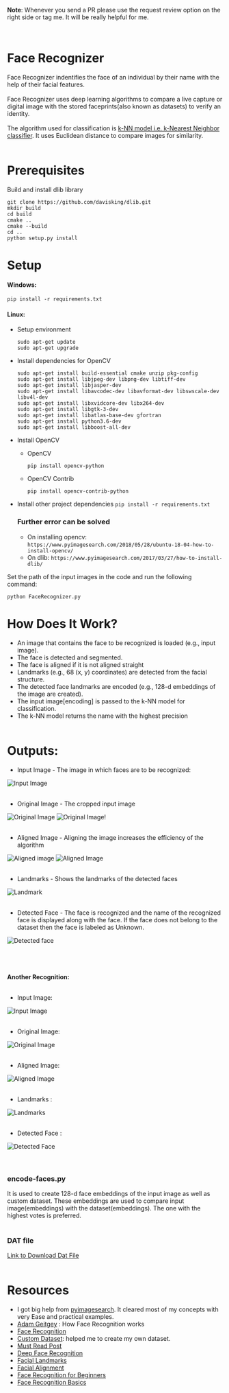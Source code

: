 **Note**: Whenever you send a PR please use the request review option on the right side or tag me. It will be really helpful for me.

<br>

# Face Recognizer
Face Recognizer indentifies the face of an individual by their name with the help of their facial features. <br><br>
Face Recognizer uses deep learning algorithms to compare a live capture or digital image with the stored faceprints(also known as datasets) to verify an identity.<br><br>
The algorithm used for classification is [k-NN model i.e. k-Nearest Neighbor classifier](https://www.pyimagesearch.com/2016/08/08/k-nn-classifier-for-image-classification/). It uses Euclidean distance to compare images for similarity. <br><br>  

# Prerequisites

Build and install dlib library

```
git clone https://github.com/davisking/dlib.git
mkdir build
cd build
cmake ..
cmake --build
cd ..
python setup.py install
```


# Setup
#### Windows:
```
pip install -r requirements.txt
```
#### Linux:
- Setup environment
    ```
    sudo apt-get update
    sudo apt-get upgrade
    ```
- Install dependencies for OpenCV
    ```
    sudo apt-get install build-essential cmake unzip pkg-config
    sudo apt-get install libjpeg-dev libpng-dev libtiff-dev
    sudo apt-get install libjasper-dev
    sudo apt-get install libavcodec-dev libavformat-dev libswscale-dev libv4l-dev
    sudo apt-get install libxvidcore-dev libx264-dev
    sudo apt-get install libgtk-3-dev
    sudo apt-get install libatlas-base-dev gfortran
    sudo apt-get install python3.6-dev
    sudo apt-get install libboost-all-dev
    ```
- Install OpenCV
    - OpenCV
        ```
        pip install opencv-python
        ```
    - OpenCV Contrib
        ```
        pip install opencv-contrib-python
        ```
- Install other project dependencies
    ```pip install -r requirements.txt```
      
    ### Further error can be solved
    - On installing opencv:
        ```https://www.pyimagesearch.com/2018/05/28/ubuntu-18-04-how-to-install-opencv/```
    - On dlib:
        ```https://www.pyimagesearch.com/2017/03/27/how-to-install-dlib/```
    

Set the path of the input images in the code and run the following command:
```
python FaceRecognizer.py
```

# How Does It Work?
* An image that contains the face to be recognized is loaded (e.g., input image).
* The face is detected and segmented.
* The face is aligned if it is not aligned straight
* Landmarks (e.g., 68 (x, y) coordinates) are detected from the facial structure.
* The detected face landmarks are encoded (e.g., 128-d embeddings of the image are created).
* The input image[encoding] is passed to the k-NN model for classification.
* The k-NN model returns the name with the highest precision 
<br><br>
# Outputs:

* Input Image - The image in which faces are to be recognized:

![Input Image](https://user-images.githubusercontent.com/25060937/43034709-54d27858-8cff-11e8-8247-2a92cc6e4119.PNG)<br><br>

* Original Image - The cropped input image

![Original Image](https://user-images.githubusercontent.com/25060937/43034712-6430b9cc-8cff-11e8-87f6-3a8926a46570.PNG)     ![Original Image](https://user-images.githubusercontent.com/25060937/43034730-a0e970fc-8cff-11e8-8cf4-0c137d9cc445.PNG)!<br><br>

* Aligned Image - Aligning the image increases the efficiency of the algorithm

![Aligned image](https://user-images.githubusercontent.com/25060937/43034725-940c2d52-8cff-11e8-9c83-803d93966a1e.PNG)     ![Aligned Image](https://user-images.githubusercontent.com/25060937/43034732-a36fade6-8cff-11e8-885e-6a2a84fe8ebc.PNG)<br><br>

* Landmarks - Shows the landmarks of the detected faces

![Landmark](https://user-images.githubusercontent.com/25060937/43034737-b3bf7866-8cff-11e8-9f0c-7be8f4071ddb.PNG)<br><br>

* Detected Face - The face is recognized and the name of the recognized face is displayed along with the face. If the face does not belong to the dataset then the face is labeled as Unknown.

![Detected face](https://user-images.githubusercontent.com/25060937/43034739-b58304f6-8cff-11e8-8e93-68cae1883b30.PNG)<br><br>
<br><br><br>
**Another Recognition:**
<br><br>
* Input Image:

![Input Image](https://user-images.githubusercontent.com/25060937/43034745-d6b98ece-8cff-11e8-99a5-ee06cc01447c.PNG)<br><br>

* Original Image:                             

![Original Image](https://user-images.githubusercontent.com/25060937/43034746-d7ec80ee-8cff-11e8-99f3-d2fbc9b0d408.PNG)<br><br>          

* Aligned Image:

![Aligned Image](https://user-images.githubusercontent.com/25060937/43034747-d9125926-8cff-11e8-81df-5661d1a4ead1.PNG)<br><br>

* Landmarks :

![Landmarks](https://user-images.githubusercontent.com/25060937/43034748-da4a4100-8cff-11e8-8b59-76cc7803e080.PNG)<br><br>

* Detected Face :

![Detected Face](https://user-images.githubusercontent.com/25060937/43034749-dba060ca-8cff-11e8-8f90-2dc4765f586c.PNG)<br><br>
<br>

### encode-faces.py

It is used to create 128-d face embeddings of the input image as well as custom dataset. These embeddings are used to compare input image(embeddings) with the dataset(embeddings). The one with the highest votes is preferred.<br><br>

### DAT file

[Link to Download Dat File](https://osdn.net/projects/sfnet_dclib/downloads/dlib/v18.10/shape_predictor_68_face_landmarks.dat.bz2/)<br><br>

# Resources

* I got big help from [pyimagesearch](https://www.pyimagesearch.com/pyimagesearch-gurus/). It cleared most of my concepts with very Ease and practical examples.
* [Adam Geitgey](https://medium.com/@ageitgey/machine-learning-is-fun-part-4-modern-face-recognition-with-deep-learning-c3cffc121d78) : How Face Recognition works
* [Face Recognition](https://www.pyimagesearch.com/2018/06/18/face-recognition-with-opencv-python-and-deep-learning/)
* [Custom Dataset](https://www.pyimagesearch.com/2018/06/11/how-to-build-a-custom-face-recognition-dataset/): helped me to create my own dataset.
* [Must Read Post](http://blog.dlib.net/2017/02/high-quality-face-recognition-with-deep.html)
* [Deep Face Recognition](http://krasserm.github.io/2018/02/07/deep-face-recognition/)
* [Facial Landmarks](https://www.pyimagesearch.com/2017/04/03/facial-landmarks-dlib-opencv-python/)
* [Facial Alignment](https://www.pyimagesearch.com/2017/05/22/face-alignment-with-opencv-and-python/)
* [Face Recognition for Beginners](https://towardsdatascience.com/face-recognition-for-beginners-a7a9bd5eb5c2)
* [Face Recognition Basics](https://www.coursera.org/lecture/convolutional-neural-networks/what-is-face-recognition-lUBYU)
